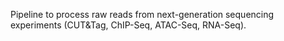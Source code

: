 Pipeline to process raw reads from next-generation sequencing experiments (CUT&Tag, ChIP-Seq, ATAC-Seq, RNA-Seq).  
